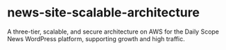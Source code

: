 # news-site-scalable-architecture
A three-tier, scalable, and secure architecture on AWS for the Daily Scope News WordPress platform, supporting growth and high traffic.
